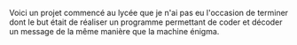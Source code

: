 Voici un projet commencé au lycée que je n'ai pas eu l'occasion de terminer dont le but était de réaliser un programme permettant de coder et décoder un message de la même manière que la machine énigma.
